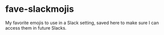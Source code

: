 # fave-slackmojis

My favorite emojis to use in a Slack setting, saved here to make sure I can access them in future Slacks.
